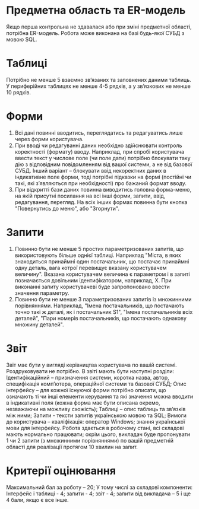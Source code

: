# Предметна область та ER-модель
Якщо перша контрольна не здавалася або при зміні предметної області, потрібна ER-модель.
Робота може виконана на базі будь-якої СУБД з мовою SQL.

# Таблиці
Потрібно не менше 5 взаємно зв’язаних та заповнених даними таблиць. У периферійних таблицях
не менше 4-5 рядків, а у зв’язкових не менше 10 рядків.

# Форми
1) Всі дані повинні вводитись, переглядатись та редагуватись лише через форми користувача.
2) При вводі чи редагуванні даних необхідно здійснювати контроль коректності (формату) вводу.
Наприклад, при спробі користувача ввести текст у числове поле (чи поле дати) потрібно
блокувати таку дію з відповідним повідомленням від вашої системи, а не від базової СУБД.
Інший варіант – блокувати ввід некоректних даних в індикативне поле форми, тоді потрібні
підказки на формі (постійні чи такі, які з’являються при необхідності) про бажаний формат
вводу.
3) При відкритті бази даних повинна виводитись головна форма-меню, на якій присутні посилання на всі інші форми, запити, ввід, редагування, перегляд. На всіх інших формах повинна бути кнопка "Повернутись до меню", або "Згорнути".

# Запити
1) Повинно бути не менше 5 простих параметризованих запитів, що використовують більше однієї таблиці. Наприклад "Міста, в яких знаходиться принаймні один постачальник, що постачає принаймні одну деталь, вага котрої перевищує вказану користувачем величину". Вказана користувачем величина є параметром і в запиті позначається довільним ідентифікатором, наприклад, Х. При виконанні запиту користувачеві буде запропоновано ввести значення параметру.
2) Повинно бути не менше 3 параметризованих запитів із множинними порівняннями. Наприклад, "Імена постачальників, що постачають точно такі ж деталі, як і постачальник S1", "Імена постачальників всіх деталей", "Пари номерів постачальників, що постачають однакову множину деталей".

# Звіт
Звіт має бути у вигляді керівництва користувача по вашій системі. Роздруковувати не потрібно. В
звіті мають бути наступні розділи:
Ідентифікаційний – призначення системи, коротка назва, автор, специфікація комп’ютера,
операційної системи та базової СУБД;
Опис інтерфейсу – для кожної існуючої форми потрібно описати, що означають ті чи інші
елементи керування та які значення можна вводити в індикативні поля (кожна форма має бути
описана окремо, незважаючи на можливу схожість);
Таблиці – опис таблиць та зв’язків між ними;
Запити - тексти запитів українською мовою та SQL;
Вимоги до користувача – кваліфікація: оператор Windows; знання української мови для
інтерфейсу.
Робота здається в робочому стані, всі складові мають нормально працювати; окрім цього,
викладач буде пропонувати 1 чи 2 запити (з множинними порівняннями) по вашій предметній
області для реалізації протягом 10 хвилин на запит.

# Критерії оцінювання
Максимальний бал за роботу – 20;
У тому числі за складові компоненти:
Інтерфейс і таблиці - 4; запити - 4; звіт - 4; запити від викладача – 5 і ще 4 бали, якщо є все інше.
